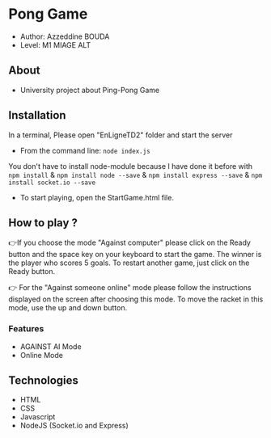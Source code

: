 # Pong Game
- Author: Azzeddine BOUDA
- Level: M1 MIAGE ALT

## About

* University project about Ping-Pong Game

## Installation
In a terminal, Please open "EnLigneTD2" folder and start the server
* From the command line: `node index.js`

You don't have to install node-module because I have done it before with `npm install` & `npm install node --save` & `npm install express --save` & `npm install socket.io --save` 

* To start playing, open the StartGame.html file.

## How to play ? 
👉If you choose the mode "Against computer" please click on the Ready button and the space key on your keyboard to start the game.
The winner is the player who scores 5 goals. To restart another game, just click on the Ready button.

👉 For the "Against someone online" mode please follow the instructions displayed on the screen after choosing this mode.
To move the racket in this mode, use the up and down button.
### Features
 - AGAINST AI Mode
 - Online Mode

## Technologies

- HTML
- CSS
- Javascript
- NodeJS (Socket.io and Express)

